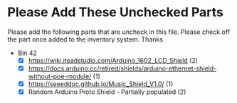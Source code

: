 # Please Add These Unchecked Parts

Please add the following parts that are uncheck in this file. Please check off the part once added to the inventory system. Thanks

- Bin 42
  - [x] https://wiki.iteadstudio.com/Arduino_1602_LCD_Shield (2)
  - [x] https://docs.arduino.cc/retired/shields/arduino-ethernet-shield-without-poe-module/ (1)
  - [x] https://seeeddoc.github.io/Music_Shield_V1.0/ (1)
  - [x] Random Arduino Proto Shield - Partially populated (2)
